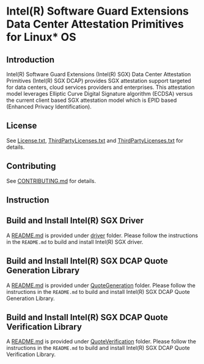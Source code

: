 Intel(R) Software Guard Extensions Data Center Attestation Primitives for Linux\* OS
================================================

Introduction
-------
Intel(R) Software Guard Extensions (Intel(R) SGX) Data Center Attestation Primitives (Intel(R) SGX DCAP) provides SGX attestation support targeted for data centers, cloud services providers and enterprises. This attestation model leverages Elliptic Curve Digital Signature algorithm (ECDSA) versus the current client based SGX attestation model which is EPID based (Enhanced Privacy Identification).

License
-------
See [License.txt](License.txt), [ThirdPartyLicenses.txt](QuoteGeneration/ThirdPartyLicenses.txt) and [ThirdPartyLicenses.txt](QuoteVerification/ThirdPartyLicenses.txt) for details.

Contributing
-------
See [CONTRIBUTING.md](CONTRIBUTING.md) for details.

Instruction
-------
## Build and Install Intel(R) SGX Driver
A [README.md](driver/README.md) is provided under [driver](driver) folder. Please follow the instructions in the `README.md` to build and install Intel(R) SGX driver.

## Build and Install Intel(R) SGX DCAP Quote Generation Library
A [README.md](QuoteGeneration/README.md) is provided under [QuoteGeneration](QuoteGeneration) folder. Please follow the instructions in the `README.md` to build and install Intel(R) SGX DCAP Quote Generation Library.

## Build and Install Intel(R) SGX DCAP Quote Verification Library
A [README.md](QuoteVerification/README.md) is provided under [QuoteVerification](QuoteVerification) folder. Please follow the instructions in the `README.md` to build and install Intel(R) SGX DCAP Quote Verification Library.

